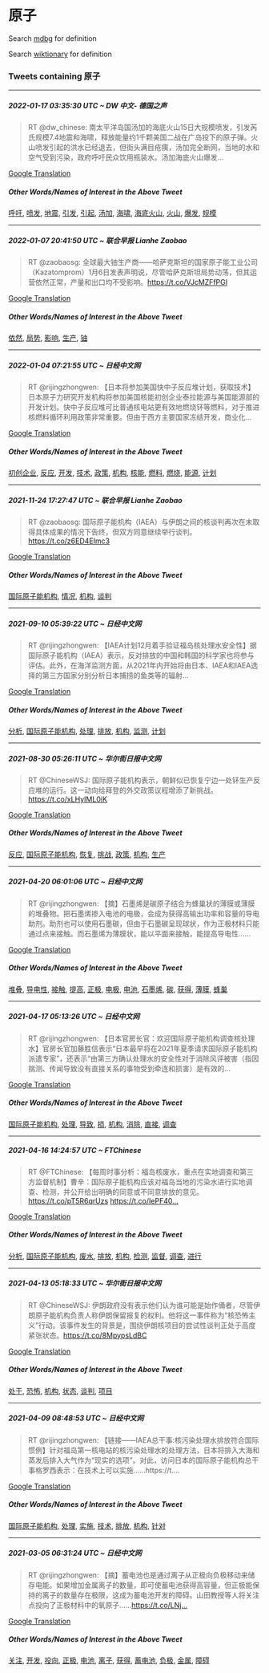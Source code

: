 # 原子

Search [mdbg](https://www.mdbg.net/chinese/dictionary?page=worddict&wdrst=0&wdqb=原子) for definition

Search [wiktionary](https://en.wiktionary.org/wiki/原子) for definition

### Tweets containing 原子

___
##### 2022-01-17 03:35:30 UTC ~ DW 中文- 德国之声
> RT @dw_chinese: 南太平洋岛国汤加的海底火山15日大规模喷发，引发芮氏规模7.4地震和海啸，释放能量约1千颗美国二战在广岛投下的原子弹。火山喷发引起的洪水已经退去，但街头满目疮痍，汤加完全断网，当地的水和空气受到污染，政府呼吁民众饮用瓶装水。汤加海底火山爆发…

[Google Translation](https://translate.google.com/?hi=en&tab=TT&sl=zh-CN&tl=en&op=translate&text=RT+%40dw_chinese%3A+%E5%8D%97%E5%A4%AA%E5%B9%B3%E6%B4%8B%E5%B2%9B%E5%9B%BD%E6%B1%A4%E5%8A%A0%E7%9A%84%E6%B5%B7%E5%BA%95%E7%81%AB%E5%B1%B115%E6%97%A5%E5%A4%A7%E8%A7%84%E6%A8%A1%E5%96%B7%E5%8F%91%EF%BC%8C%E5%BC%95%E5%8F%91%E8%8A%AE%E6%B0%8F%E8%A7%84%E6%A8%A17.4%E5%9C%B0%E9%9C%87%E5%92%8C%E6%B5%B7%E5%95%B8%EF%BC%8C%E9%87%8A%E6%94%BE%E8%83%BD%E9%87%8F%E7%BA%A61%E5%8D%83%E9%A2%97%E7%BE%8E%E5%9B%BD%E4%BA%8C%E6%88%98%E5%9C%A8%E5%B9%BF%E5%B2%9B%E6%8A%95%E4%B8%8B%E7%9A%84%E5%8E%9F%E5%AD%90%E5%BC%B9%E3%80%82%E7%81%AB%E5%B1%B1%E5%96%B7%E5%8F%91%E5%BC%95%E8%B5%B7%E7%9A%84%E6%B4%AA%E6%B0%B4%E5%B7%B2%E7%BB%8F%E9%80%80%E5%8E%BB%EF%BC%8C%E4%BD%86%E8%A1%97%E5%A4%B4%E6%BB%A1%E7%9B%AE%E7%96%AE%E7%97%8D%EF%BC%8C%E6%B1%A4%E5%8A%A0%E5%AE%8C%E5%85%A8%E6%96%AD%E7%BD%91%EF%BC%8C%E5%BD%93%E5%9C%B0%E7%9A%84%E6%B0%B4%E5%92%8C%E7%A9%BA%E6%B0%94%E5%8F%97%E5%88%B0%E6%B1%A1%E6%9F%93%EF%BC%8C%E6%94%BF%E5%BA%9C%E5%91%BC%E5%90%81%E6%B0%91%E4%BC%97%E9%A5%AE%E7%94%A8%E7%93%B6%E8%A3%85%E6%B0%B4%E3%80%82%E6%B1%A4%E5%8A%A0%E6%B5%B7%E5%BA%95%E7%81%AB%E5%B1%B1%E7%88%86%E5%8F%91%E2%80%A6)
##### Other Words/Names of Interest in the Above Tweet
[呼吁](呼吁.md), [喷发](喷发.md), [地震](地震.md), [引发](引发.md), [引起](引起.md), [汤加](汤加.md), [海啸](海啸.md), [海底火山](海底火山.md), [火山](火山.md), [爆发](爆发.md), [规模](规模.md)
___
##### 2022-01-07 20:41:50 UTC ~ 联合早报 Lianhe Zaobao
> RT @zaobaosg: 全球最大铀生产商——哈萨克斯坦的国家原子能工业公司（Kazatomprom）1月6日发表声明说，尽管哈萨克斯坦局势动荡，但其运营依然正常，产量和出口均不受影响。https://t.co/VJcMZFfPGI

[Google Translation](https://translate.google.com/?hi=en&tab=TT&sl=zh-CN&tl=en&op=translate&text=RT+%40zaobaosg%3A+%E5%85%A8%E7%90%83%E6%9C%80%E5%A4%A7%E9%93%80%E7%94%9F%E4%BA%A7%E5%95%86%E2%80%94%E2%80%94%E5%93%88%E8%90%A8%E5%85%8B%E6%96%AF%E5%9D%A6%E7%9A%84%E5%9B%BD%E5%AE%B6%E5%8E%9F%E5%AD%90%E8%83%BD%E5%B7%A5%E4%B8%9A%E5%85%AC%E5%8F%B8%EF%BC%88Kazatomprom%EF%BC%891%E6%9C%886%E6%97%A5%E5%8F%91%E8%A1%A8%E5%A3%B0%E6%98%8E%E8%AF%B4%EF%BC%8C%E5%B0%BD%E7%AE%A1%E5%93%88%E8%90%A8%E5%85%8B%E6%96%AF%E5%9D%A6%E5%B1%80%E5%8A%BF%E5%8A%A8%E8%8D%A1%EF%BC%8C%E4%BD%86%E5%85%B6%E8%BF%90%E8%90%A5%E4%BE%9D%E7%84%B6%E6%AD%A3%E5%B8%B8%EF%BC%8C%E4%BA%A7%E9%87%8F%E5%92%8C%E5%87%BA%E5%8F%A3%E5%9D%87%E4%B8%8D%E5%8F%97%E5%BD%B1%E5%93%8D%E3%80%82https%3A%2F%2Ft.co%2FVJcMZFfPGI)
##### Other Words/Names of Interest in the Above Tweet
[依然](依然.md), [局势](局势.md), [影响](影响.md), [生产](生产.md), [铀](铀.md)
___
##### 2022-01-04 07:21:55 UTC ~ 日经中文网
> RT @rijingzhongwen: 【日本将参加美国快中子反应堆计划，获取技术】日本原子力研究开发机构将参加美国核能初创企业泰拉能源与美国能源部的开发计划。快中子反应堆可比普通核电站更有效地燃烧钚等燃料，对于推进核燃料循环利用政策非常重要。但由于西方主要国家冻结开发，商业化…

[Google Translation](https://translate.google.com/?hi=en&tab=TT&sl=zh-CN&tl=en&op=translate&text=RT+%40rijingzhongwen%3A+%E3%80%90%E6%97%A5%E6%9C%AC%E5%B0%86%E5%8F%82%E5%8A%A0%E7%BE%8E%E5%9B%BD%E5%BF%AB%E4%B8%AD%E5%AD%90%E5%8F%8D%E5%BA%94%E5%A0%86%E8%AE%A1%E5%88%92%EF%BC%8C%E8%8E%B7%E5%8F%96%E6%8A%80%E6%9C%AF%E3%80%91%E6%97%A5%E6%9C%AC%E5%8E%9F%E5%AD%90%E5%8A%9B%E7%A0%94%E7%A9%B6%E5%BC%80%E5%8F%91%E6%9C%BA%E6%9E%84%E5%B0%86%E5%8F%82%E5%8A%A0%E7%BE%8E%E5%9B%BD%E6%A0%B8%E8%83%BD%E5%88%9D%E5%88%9B%E4%BC%81%E4%B8%9A%E6%B3%B0%E6%8B%89%E8%83%BD%E6%BA%90%E4%B8%8E%E7%BE%8E%E5%9B%BD%E8%83%BD%E6%BA%90%E9%83%A8%E7%9A%84%E5%BC%80%E5%8F%91%E8%AE%A1%E5%88%92%E3%80%82%E5%BF%AB%E4%B8%AD%E5%AD%90%E5%8F%8D%E5%BA%94%E5%A0%86%E5%8F%AF%E6%AF%94%E6%99%AE%E9%80%9A%E6%A0%B8%E7%94%B5%E7%AB%99%E6%9B%B4%E6%9C%89%E6%95%88%E5%9C%B0%E7%87%83%E7%83%A7%E9%92%9A%E7%AD%89%E7%87%83%E6%96%99%EF%BC%8C%E5%AF%B9%E4%BA%8E%E6%8E%A8%E8%BF%9B%E6%A0%B8%E7%87%83%E6%96%99%E5%BE%AA%E7%8E%AF%E5%88%A9%E7%94%A8%E6%94%BF%E7%AD%96%E9%9D%9E%E5%B8%B8%E9%87%8D%E8%A6%81%E3%80%82%E4%BD%86%E7%94%B1%E4%BA%8E%E8%A5%BF%E6%96%B9%E4%B8%BB%E8%A6%81%E5%9B%BD%E5%AE%B6%E5%86%BB%E7%BB%93%E5%BC%80%E5%8F%91%EF%BC%8C%E5%95%86%E4%B8%9A%E5%8C%96%E2%80%A6)
##### Other Words/Names of Interest in the Above Tweet
[初创企业](初创企业.md), [反应](反应.md), [开发](开发.md), [技术](技术.md), [政策](政策.md), [机构](机构.md), [核能](核能.md), [燃料](燃料.md), [燃烧](燃烧.md), [能源](能源.md), [计划](计划.md)
___
##### 2021-11-24 17:27:47 UTC ~ 联合早报 Lianhe Zaobao
> RT @zaobaosg: 国际原子能机构（IAEA）与伊朗之间的核谈判再次在未取得具体成果的情况下告终，但双方同意继续举行谈判。https://t.co/z6ED4EImc3

[Google Translation](https://translate.google.com/?hi=en&tab=TT&sl=zh-CN&tl=en&op=translate&text=RT+%40zaobaosg%3A+%E5%9B%BD%E9%99%85%E5%8E%9F%E5%AD%90%E8%83%BD%E6%9C%BA%E6%9E%84%EF%BC%88IAEA%EF%BC%89%E4%B8%8E%E4%BC%8A%E6%9C%97%E4%B9%8B%E9%97%B4%E7%9A%84%E6%A0%B8%E8%B0%88%E5%88%A4%E5%86%8D%E6%AC%A1%E5%9C%A8%E6%9C%AA%E5%8F%96%E5%BE%97%E5%85%B7%E4%BD%93%E6%88%90%E6%9E%9C%E7%9A%84%E6%83%85%E5%86%B5%E4%B8%8B%E5%91%8A%E7%BB%88%EF%BC%8C%E4%BD%86%E5%8F%8C%E6%96%B9%E5%90%8C%E6%84%8F%E7%BB%A7%E7%BB%AD%E4%B8%BE%E8%A1%8C%E8%B0%88%E5%88%A4%E3%80%82https%3A%2F%2Ft.co%2Fz6ED4EImc3)
##### Other Words/Names of Interest in the Above Tweet
[国际原子能机构](国际原子能机构.md), [情况](情况.md), [机构](机构.md), [谈判](谈判.md)
___
##### 2021-09-10 05:39:22 UTC ~ 日经中文网
> RT @rijingzhongwen: 【IAEA计划12月着手验证福岛核处理水安全性】据国际原子能机构（IAEA）表示，反对排放的中国和韩国的科学家也将参与评估。此外，在海洋监测方面，从2021年内开始将由日本、IAEA和IAEA选择的第三方国家分别分析日本捕捞的鱼类等的辐射…

[Google Translation](https://translate.google.com/?hi=en&tab=TT&sl=zh-CN&tl=en&op=translate&text=RT+%40rijingzhongwen%3A+%E3%80%90IAEA%E8%AE%A1%E5%88%9212%E6%9C%88%E7%9D%80%E6%89%8B%E9%AA%8C%E8%AF%81%E7%A6%8F%E5%B2%9B%E6%A0%B8%E5%A4%84%E7%90%86%E6%B0%B4%E5%AE%89%E5%85%A8%E6%80%A7%E3%80%91%E6%8D%AE%E5%9B%BD%E9%99%85%E5%8E%9F%E5%AD%90%E8%83%BD%E6%9C%BA%E6%9E%84%EF%BC%88IAEA%EF%BC%89%E8%A1%A8%E7%A4%BA%EF%BC%8C%E5%8F%8D%E5%AF%B9%E6%8E%92%E6%94%BE%E7%9A%84%E4%B8%AD%E5%9B%BD%E5%92%8C%E9%9F%A9%E5%9B%BD%E7%9A%84%E7%A7%91%E5%AD%A6%E5%AE%B6%E4%B9%9F%E5%B0%86%E5%8F%82%E4%B8%8E%E8%AF%84%E4%BC%B0%E3%80%82%E6%AD%A4%E5%A4%96%EF%BC%8C%E5%9C%A8%E6%B5%B7%E6%B4%8B%E7%9B%91%E6%B5%8B%E6%96%B9%E9%9D%A2%EF%BC%8C%E4%BB%8E2021%E5%B9%B4%E5%86%85%E5%BC%80%E5%A7%8B%E5%B0%86%E7%94%B1%E6%97%A5%E6%9C%AC%E3%80%81IAEA%E5%92%8CIAEA%E9%80%89%E6%8B%A9%E7%9A%84%E7%AC%AC%E4%B8%89%E6%96%B9%E5%9B%BD%E5%AE%B6%E5%88%86%E5%88%AB%E5%88%86%E6%9E%90%E6%97%A5%E6%9C%AC%E6%8D%95%E6%8D%9E%E7%9A%84%E9%B1%BC%E7%B1%BB%E7%AD%89%E7%9A%84%E8%BE%90%E5%B0%84%E2%80%A6)
##### Other Words/Names of Interest in the Above Tweet
[分析](分析.md), [国际原子能机构](国际原子能机构.md), [处理](处理.md), [排放](排放.md), [机构](机构.md), [监测](监测.md), [计划](计划.md)
___
##### 2021-08-30 05:26:11 UTC ~ 华尔街日报中文网
> RT @ChineseWSJ: 国际原子能机构表示，朝鲜似已恢复宁边一处钚生产反应堆的运行。这一动向给拜登的外交政策议程增添了新挑战。 https://t.co/xLHyIML0iK

[Google Translation](https://translate.google.com/?hi=en&tab=TT&sl=zh-CN&tl=en&op=translate&text=RT+%40ChineseWSJ%3A+%E5%9B%BD%E9%99%85%E5%8E%9F%E5%AD%90%E8%83%BD%E6%9C%BA%E6%9E%84%E8%A1%A8%E7%A4%BA%EF%BC%8C%E6%9C%9D%E9%B2%9C%E4%BC%BC%E5%B7%B2%E6%81%A2%E5%A4%8D%E5%AE%81%E8%BE%B9%E4%B8%80%E5%A4%84%E9%92%9A%E7%94%9F%E4%BA%A7%E5%8F%8D%E5%BA%94%E5%A0%86%E7%9A%84%E8%BF%90%E8%A1%8C%E3%80%82%E8%BF%99%E4%B8%80%E5%8A%A8%E5%90%91%E7%BB%99%E6%8B%9C%E7%99%BB%E7%9A%84%E5%A4%96%E4%BA%A4%E6%94%BF%E7%AD%96%E8%AE%AE%E7%A8%8B%E5%A2%9E%E6%B7%BB%E4%BA%86%E6%96%B0%E6%8C%91%E6%88%98%E3%80%82+https%3A%2F%2Ft.co%2FxLHyIML0iK)
##### Other Words/Names of Interest in the Above Tweet
[反应](反应.md), [国际原子能机构](国际原子能机构.md), [恢复](恢复.md), [挑战](挑战.md), [政策](政策.md), [机构](机构.md), [生产](生产.md)
___
##### 2021-04-20 06:01:06 UTC ~ 日经中文网
> RT @rijingzhongwen: 【摘】石墨烯是碳原子结合为蜂巢状的薄膜或薄膜的堆叠物。把石墨烯掺入电池的电极，会成为获得高输出功率和容量的导电助剂。助剂也可以使用石墨碳，但由于石墨碳呈现球状，作为正极材料只能通过点来接触。而石墨烯为薄膜状，能以平面来接触，能提高导电性……

[Google Translation](https://translate.google.com/?hi=en&tab=TT&sl=zh-CN&tl=en&op=translate&text=RT+%40rijingzhongwen%3A+%E3%80%90%E6%91%98%E3%80%91%E7%9F%B3%E5%A2%A8%E7%83%AF%E6%98%AF%E7%A2%B3%E5%8E%9F%E5%AD%90%E7%BB%93%E5%90%88%E4%B8%BA%E8%9C%82%E5%B7%A2%E7%8A%B6%E7%9A%84%E8%96%84%E8%86%9C%E6%88%96%E8%96%84%E8%86%9C%E7%9A%84%E5%A0%86%E5%8F%A0%E7%89%A9%E3%80%82%E6%8A%8A%E7%9F%B3%E5%A2%A8%E7%83%AF%E6%8E%BA%E5%85%A5%E7%94%B5%E6%B1%A0%E7%9A%84%E7%94%B5%E6%9E%81%EF%BC%8C%E4%BC%9A%E6%88%90%E4%B8%BA%E8%8E%B7%E5%BE%97%E9%AB%98%E8%BE%93%E5%87%BA%E5%8A%9F%E7%8E%87%E5%92%8C%E5%AE%B9%E9%87%8F%E7%9A%84%E5%AF%BC%E7%94%B5%E5%8A%A9%E5%89%82%E3%80%82%E5%8A%A9%E5%89%82%E4%B9%9F%E5%8F%AF%E4%BB%A5%E4%BD%BF%E7%94%A8%E7%9F%B3%E5%A2%A8%E7%A2%B3%EF%BC%8C%E4%BD%86%E7%94%B1%E4%BA%8E%E7%9F%B3%E5%A2%A8%E7%A2%B3%E5%91%88%E7%8E%B0%E7%90%83%E7%8A%B6%EF%BC%8C%E4%BD%9C%E4%B8%BA%E6%AD%A3%E6%9E%81%E6%9D%90%E6%96%99%E5%8F%AA%E8%83%BD%E9%80%9A%E8%BF%87%E7%82%B9%E6%9D%A5%E6%8E%A5%E8%A7%A6%E3%80%82%E8%80%8C%E7%9F%B3%E5%A2%A8%E7%83%AF%E4%B8%BA%E8%96%84%E8%86%9C%E7%8A%B6%EF%BC%8C%E8%83%BD%E4%BB%A5%E5%B9%B3%E9%9D%A2%E6%9D%A5%E6%8E%A5%E8%A7%A6%EF%BC%8C%E8%83%BD%E6%8F%90%E9%AB%98%E5%AF%BC%E7%94%B5%E6%80%A7%E2%80%A6%E2%80%A6)
##### Other Words/Names of Interest in the Above Tweet
[堆叠](堆叠.md), [导电性](导电性.md), [接触](接触.md), [提高](提高.md), [正极](正极.md), [电极](电极.md), [电池](电池.md), [石墨烯](石墨烯.md), [碳](碳.md), [获得](获得.md), [薄膜](薄膜.md), [蜂巢](蜂巢.md)
___
##### 2021-04-17 05:13:26 UTC ~ 日经中文网
> RT @rijingzhongwen: 【日本官房长官：欢迎国际原子能机构调查核处理水】官房长官加藤胜信表示“日本最早将在2021年夏季请求国际原子能机构派遣专家”，还表示“由第三方确认处理水的安全性对于消除风评被害（指因揣测、传闻导致没有直接关系的事物受到牵连和损害）是有效的…

[Google Translation](https://translate.google.com/?hi=en&tab=TT&sl=zh-CN&tl=en&op=translate&text=RT+%40rijingzhongwen%3A+%E3%80%90%E6%97%A5%E6%9C%AC%E5%AE%98%E6%88%BF%E9%95%BF%E5%AE%98%EF%BC%9A%E6%AC%A2%E8%BF%8E%E5%9B%BD%E9%99%85%E5%8E%9F%E5%AD%90%E8%83%BD%E6%9C%BA%E6%9E%84%E8%B0%83%E6%9F%A5%E6%A0%B8%E5%A4%84%E7%90%86%E6%B0%B4%E3%80%91%E5%AE%98%E6%88%BF%E9%95%BF%E5%AE%98%E5%8A%A0%E8%97%A4%E8%83%9C%E4%BF%A1%E8%A1%A8%E7%A4%BA%E2%80%9C%E6%97%A5%E6%9C%AC%E6%9C%80%E6%97%A9%E5%B0%86%E5%9C%A82021%E5%B9%B4%E5%A4%8F%E5%AD%A3%E8%AF%B7%E6%B1%82%E5%9B%BD%E9%99%85%E5%8E%9F%E5%AD%90%E8%83%BD%E6%9C%BA%E6%9E%84%E6%B4%BE%E9%81%A3%E4%B8%93%E5%AE%B6%E2%80%9D%EF%BC%8C%E8%BF%98%E8%A1%A8%E7%A4%BA%E2%80%9C%E7%94%B1%E7%AC%AC%E4%B8%89%E6%96%B9%E7%A1%AE%E8%AE%A4%E5%A4%84%E7%90%86%E6%B0%B4%E7%9A%84%E5%AE%89%E5%85%A8%E6%80%A7%E5%AF%B9%E4%BA%8E%E6%B6%88%E9%99%A4%E9%A3%8E%E8%AF%84%E8%A2%AB%E5%AE%B3%EF%BC%88%E6%8C%87%E5%9B%A0%E6%8F%A3%E6%B5%8B%E3%80%81%E4%BC%A0%E9%97%BB%E5%AF%BC%E8%87%B4%E6%B2%A1%E6%9C%89%E7%9B%B4%E6%8E%A5%E5%85%B3%E7%B3%BB%E7%9A%84%E4%BA%8B%E7%89%A9%E5%8F%97%E5%88%B0%E7%89%B5%E8%BF%9E%E5%92%8C%E6%8D%9F%E5%AE%B3%EF%BC%89%E6%98%AF%E6%9C%89%E6%95%88%E7%9A%84%E2%80%A6)
##### Other Words/Names of Interest in the Above Tweet
[国际原子能机构](国际原子能机构.md), [处理](处理.md), [导致](导致.md), [损](损.md), [机构](机构.md), [消除](消除.md), [直接](直接.md), [调查](调查.md)
___
##### 2021-04-16 14:24:57 UTC ~ FTChinese
> RT @FTChinese: 【每周时事分析：福岛核废水，重点在实地调查和第三方监督机制】曹辛：国际原子能机构应该对福岛当地的污染水进行实地调查、检测，并公开给出明确的同意或不同意排放的意见。https://t.co/pT5R6qrUzs https://t.co/IePF40…

[Google Translation](https://translate.google.com/?hi=en&tab=TT&sl=zh-CN&tl=en&op=translate&text=RT+%40FTChinese%3A+%E3%80%90%E6%AF%8F%E5%91%A8%E6%97%B6%E4%BA%8B%E5%88%86%E6%9E%90%EF%BC%9A%E7%A6%8F%E5%B2%9B%E6%A0%B8%E5%BA%9F%E6%B0%B4%EF%BC%8C%E9%87%8D%E7%82%B9%E5%9C%A8%E5%AE%9E%E5%9C%B0%E8%B0%83%E6%9F%A5%E5%92%8C%E7%AC%AC%E4%B8%89%E6%96%B9%E7%9B%91%E7%9D%A3%E6%9C%BA%E5%88%B6%E3%80%91%E6%9B%B9%E8%BE%9B%EF%BC%9A%E5%9B%BD%E9%99%85%E5%8E%9F%E5%AD%90%E8%83%BD%E6%9C%BA%E6%9E%84%E5%BA%94%E8%AF%A5%E5%AF%B9%E7%A6%8F%E5%B2%9B%E5%BD%93%E5%9C%B0%E7%9A%84%E6%B1%A1%E6%9F%93%E6%B0%B4%E8%BF%9B%E8%A1%8C%E5%AE%9E%E5%9C%B0%E8%B0%83%E6%9F%A5%E3%80%81%E6%A3%80%E6%B5%8B%EF%BC%8C%E5%B9%B6%E5%85%AC%E5%BC%80%E7%BB%99%E5%87%BA%E6%98%8E%E7%A1%AE%E7%9A%84%E5%90%8C%E6%84%8F%E6%88%96%E4%B8%8D%E5%90%8C%E6%84%8F%E6%8E%92%E6%94%BE%E7%9A%84%E6%84%8F%E8%A7%81%E3%80%82https%3A%2F%2Ft.co%2FpT5R6qrUzs+https%3A%2F%2Ft.co%2FIePF40%E2%80%A6)
##### Other Words/Names of Interest in the Above Tweet
[分析](分析.md), [国际原子能机构](国际原子能机构.md), [废水](废水.md), [排放](排放.md), [机构](机构.md), [检测](检测.md), [监督](监督.md), [调查](调查.md), [进行](进行.md)
___
##### 2021-04-13 05:18:33 UTC ~ 华尔街日报中文网
> RT @ChineseWSJ: 伊朗政府没有表示他们认为谁可能是始作俑者，尽管伊朗原子能机构负责人称伊朗保留报复的权利。他将这一事件称为“核恐怖主义”行动。该事件发生的背景是，围绕伊朗核项目的尝试性谈判正处于高度紧张状态。https://t.co/8MpypsLdBC

[Google Translation](https://translate.google.com/?hi=en&tab=TT&sl=zh-CN&tl=en&op=translate&text=RT+%40ChineseWSJ%3A+%E4%BC%8A%E6%9C%97%E6%94%BF%E5%BA%9C%E6%B2%A1%E6%9C%89%E8%A1%A8%E7%A4%BA%E4%BB%96%E4%BB%AC%E8%AE%A4%E4%B8%BA%E8%B0%81%E5%8F%AF%E8%83%BD%E6%98%AF%E5%A7%8B%E4%BD%9C%E4%BF%91%E8%80%85%EF%BC%8C%E5%B0%BD%E7%AE%A1%E4%BC%8A%E6%9C%97%E5%8E%9F%E5%AD%90%E8%83%BD%E6%9C%BA%E6%9E%84%E8%B4%9F%E8%B4%A3%E4%BA%BA%E7%A7%B0%E4%BC%8A%E6%9C%97%E4%BF%9D%E7%95%99%E6%8A%A5%E5%A4%8D%E7%9A%84%E6%9D%83%E5%88%A9%E3%80%82%E4%BB%96%E5%B0%86%E8%BF%99%E4%B8%80%E4%BA%8B%E4%BB%B6%E7%A7%B0%E4%B8%BA%E2%80%9C%E6%A0%B8%E6%81%90%E6%80%96%E4%B8%BB%E4%B9%89%E2%80%9D%E8%A1%8C%E5%8A%A8%E3%80%82%E8%AF%A5%E4%BA%8B%E4%BB%B6%E5%8F%91%E7%94%9F%E7%9A%84%E8%83%8C%E6%99%AF%E6%98%AF%EF%BC%8C%E5%9B%B4%E7%BB%95%E4%BC%8A%E6%9C%97%E6%A0%B8%E9%A1%B9%E7%9B%AE%E7%9A%84%E5%B0%9D%E8%AF%95%E6%80%A7%E8%B0%88%E5%88%A4%E6%AD%A3%E5%A4%84%E4%BA%8E%E9%AB%98%E5%BA%A6%E7%B4%A7%E5%BC%A0%E7%8A%B6%E6%80%81%E3%80%82https%3A%2F%2Ft.co%2F8MpypsLdBC)
##### Other Words/Names of Interest in the Above Tweet
[处于](处于.md), [恐怖](恐怖.md), [机构](机构.md), [状态](状态.md), [谈判](谈判.md), [项目](项目.md)
___
##### 2021-04-09 08:48:53 UTC ~ 日经中文网
> RT @rijingzhongwen: 【链接——IAEA总干事:核污染处理水排放符合国际惯例】针对福岛第一核电站的核污染处理水的处理方法，日本将排入大海和蒸发后排入大气作为“现实的选项”。对此，访问日本的国际原子能机构总干事格罗西表示：在技术上可以实施……https://t.…

[Google Translation](https://translate.google.com/?hi=en&tab=TT&sl=zh-CN&tl=en&op=translate&text=RT+%40rijingzhongwen%3A+%E3%80%90%E9%93%BE%E6%8E%A5%E2%80%94%E2%80%94IAEA%E6%80%BB%E5%B9%B2%E4%BA%8B%3A%E6%A0%B8%E6%B1%A1%E6%9F%93%E5%A4%84%E7%90%86%E6%B0%B4%E6%8E%92%E6%94%BE%E7%AC%A6%E5%90%88%E5%9B%BD%E9%99%85%E6%83%AF%E4%BE%8B%E3%80%91%E9%92%88%E5%AF%B9%E7%A6%8F%E5%B2%9B%E7%AC%AC%E4%B8%80%E6%A0%B8%E7%94%B5%E7%AB%99%E7%9A%84%E6%A0%B8%E6%B1%A1%E6%9F%93%E5%A4%84%E7%90%86%E6%B0%B4%E7%9A%84%E5%A4%84%E7%90%86%E6%96%B9%E6%B3%95%EF%BC%8C%E6%97%A5%E6%9C%AC%E5%B0%86%E6%8E%92%E5%85%A5%E5%A4%A7%E6%B5%B7%E5%92%8C%E8%92%B8%E5%8F%91%E5%90%8E%E6%8E%92%E5%85%A5%E5%A4%A7%E6%B0%94%E4%BD%9C%E4%B8%BA%E2%80%9C%E7%8E%B0%E5%AE%9E%E7%9A%84%E9%80%89%E9%A1%B9%E2%80%9D%E3%80%82%E5%AF%B9%E6%AD%A4%EF%BC%8C%E8%AE%BF%E9%97%AE%E6%97%A5%E6%9C%AC%E7%9A%84%E5%9B%BD%E9%99%85%E5%8E%9F%E5%AD%90%E8%83%BD%E6%9C%BA%E6%9E%84%E6%80%BB%E5%B9%B2%E4%BA%8B%E6%A0%BC%E7%BD%97%E8%A5%BF%E8%A1%A8%E7%A4%BA%EF%BC%9A%E5%9C%A8%E6%8A%80%E6%9C%AF%E4%B8%8A%E5%8F%AF%E4%BB%A5%E5%AE%9E%E6%96%BD%E2%80%A6%E2%80%A6https%3A%2F%2Ft.%E2%80%A6)
##### Other Words/Names of Interest in the Above Tweet
[国际原子能机构](国际原子能机构.md), [处理](处理.md), [实施](实施.md), [技术](技术.md), [排放](排放.md), [机构](机构.md), [针对](针对.md)
___
##### 2021-03-05 06:31:24 UTC ~ 日经中文网
> RT @rijingzhongwen: 【摘】蓄电池也是通过离子从正极向负极移动来储存电能。如果增加金属离子的数量，即可使蓄电池获得高容量，但正极能保持的离子的数量存在极限，这成为蓄电池开发的障碍。山田教授等人将关注点投向了正极材料中的氧原子……https://t.co/LNj…

[Google Translation](https://translate.google.com/?hi=en&tab=TT&sl=zh-CN&tl=en&op=translate&text=RT+%40rijingzhongwen%3A+%E3%80%90%E6%91%98%E3%80%91%E8%93%84%E7%94%B5%E6%B1%A0%E4%B9%9F%E6%98%AF%E9%80%9A%E8%BF%87%E7%A6%BB%E5%AD%90%E4%BB%8E%E6%AD%A3%E6%9E%81%E5%90%91%E8%B4%9F%E6%9E%81%E7%A7%BB%E5%8A%A8%E6%9D%A5%E5%82%A8%E5%AD%98%E7%94%B5%E8%83%BD%E3%80%82%E5%A6%82%E6%9E%9C%E5%A2%9E%E5%8A%A0%E9%87%91%E5%B1%9E%E7%A6%BB%E5%AD%90%E7%9A%84%E6%95%B0%E9%87%8F%EF%BC%8C%E5%8D%B3%E5%8F%AF%E4%BD%BF%E8%93%84%E7%94%B5%E6%B1%A0%E8%8E%B7%E5%BE%97%E9%AB%98%E5%AE%B9%E9%87%8F%EF%BC%8C%E4%BD%86%E6%AD%A3%E6%9E%81%E8%83%BD%E4%BF%9D%E6%8C%81%E7%9A%84%E7%A6%BB%E5%AD%90%E7%9A%84%E6%95%B0%E9%87%8F%E5%AD%98%E5%9C%A8%E6%9E%81%E9%99%90%EF%BC%8C%E8%BF%99%E6%88%90%E4%B8%BA%E8%93%84%E7%94%B5%E6%B1%A0%E5%BC%80%E5%8F%91%E7%9A%84%E9%9A%9C%E7%A2%8D%E3%80%82%E5%B1%B1%E7%94%B0%E6%95%99%E6%8E%88%E7%AD%89%E4%BA%BA%E5%B0%86%E5%85%B3%E6%B3%A8%E7%82%B9%E6%8A%95%E5%90%91%E4%BA%86%E6%AD%A3%E6%9E%81%E6%9D%90%E6%96%99%E4%B8%AD%E7%9A%84%E6%B0%A7%E5%8E%9F%E5%AD%90%E2%80%A6%E2%80%A6https%3A%2F%2Ft.co%2FLNj%E2%80%A6)
##### Other Words/Names of Interest in the Above Tweet
[关注](关注.md), [开发](开发.md), [投向](投向.md), [正极](正极.md), [电池](电池.md), [离子](离子.md), [获得](获得.md), [蓄电池](蓄电池.md), [负极](负极.md), [金属](金属.md), [障碍](障碍.md)

